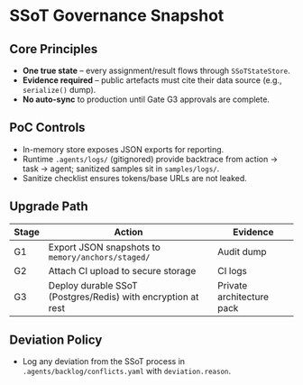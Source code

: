 # SSoT Governance Snapshot

## Core Principles
- **One true state** – every assignment/result flows through `SSoTStateStore`.
- **Evidence required** – public artefacts must cite their data source (e.g., `serialize()` dump).
- **No auto-sync** to production until Gate G3 approvals are complete.

## PoC Controls
- In-memory store exposes JSON exports for reporting.
- Runtime `.agents/logs/` (gitignored) provide backtrace from action → task → agent; sanitized samples sit in `samples/logs/`.
- Sanitize checklist ensures tokens/base URLs are not leaked.

## Upgrade Path
| Stage | Action | Evidence |
| --- | --- | --- |
| G1 | Export JSON snapshots to `memory/anchors/staged/` | Audit dump |
| G2 | Attach CI upload to secure storage | CI logs |
| G3 | Deploy durable SSoT (Postgres/Redis) with encryption at rest | Private architecture pack |

## Deviation Policy
- Log any deviation from the SSoT process in `.agents/backlog/conflicts.yaml` with `deviation.reason`.
